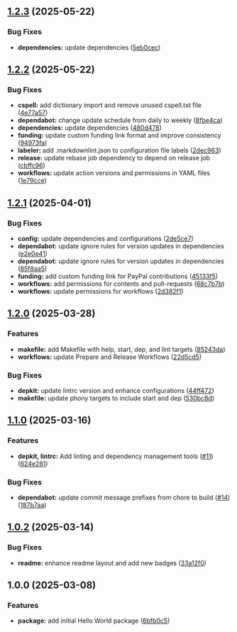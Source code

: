 ## [1.2.3](https://github.com/SP-Packages/hello-world/compare/v1.2.2...v1.2.3) (2025-05-22)

### Bug Fixes

* **dependencies:** update dependencies ([5eb0cec](https://github.com/SP-Packages/hello-world/commit/5eb0cec6d1b08fda912e4cebb56890a63efbc43e))

## [1.2.2](https://github.com/SP-Packages/hello-world/compare/v1.2.1...v1.2.2) (2025-05-22)

### Bug Fixes

* **cspell:** add dictionary import and remove unused cspell.txt file ([4e77a57](https://github.com/SP-Packages/hello-world/commit/4e77a57aba11e8dc8a8b1397ccc4ed272b24f560))
* **dependabot:** change update schedule from daily to weekly ([8fbe4ca](https://github.com/SP-Packages/hello-world/commit/8fbe4ca2eab368de1992f8b5983510f77825e3bd))
* **dependencies:** update dependencies ([480d478](https://github.com/SP-Packages/hello-world/commit/480d47819e8874167090562acdd65895b916c5c2))
* **funding:** update custom funding link format and improve consistency ([94973fa](https://github.com/SP-Packages/hello-world/commit/94973fab9776277a9657fad1089824944075591e))
* **labeler:** add .markdownlint.json to configuration file labels ([2dec963](https://github.com/SP-Packages/hello-world/commit/2dec963b5ebccf25d982380f07e7978b80e71c2b))
* **release:** update rebase job dependency to depend on release job ([cbffc96](https://github.com/SP-Packages/hello-world/commit/cbffc967ba28db0cace17d8ae10304131f904173))
* **workflows:** update action versions and permissions in YAML files ([1e79cce](https://github.com/SP-Packages/hello-world/commit/1e79cce2620e8c8a14ae5387a40410efbe3a1b38))

## [1.2.1](https://github.com/SP-Packages/hello-world/compare/v1.2.0...v1.2.1) (2025-04-01)

### Bug Fixes

* **config:** update dependencies and configurations ([2de5ce7](https://github.com/SP-Packages/hello-world/commit/2de5ce71776a4c6a8721fa406b4a49aa61697344))
* **dependabot:** update ignore rules for version updates in dependencies ([e2e0e41](https://github.com/SP-Packages/hello-world/commit/e2e0e41e897c809ac7e0cff675b60a87faedfef8))
* **dependabot:** update ignore rules for version updates in dependencies ([85f8aa5](https://github.com/SP-Packages/hello-world/commit/85f8aa564729c23ff01789bc70e6758ebe7f8c14))
* **funding:** add custom funding link for PayPal contributions ([45133f5](https://github.com/SP-Packages/hello-world/commit/45133f5953b5cc2a2faabf7ee2c7800008d3b721))
* **workflows:** add permissions for contents and pull-requests ([68c7b7b](https://github.com/SP-Packages/hello-world/commit/68c7b7b997b69fa66a2c7e2566505e3788eca93d))
* **workflows:** update permissions for workflows ([2d382f1](https://github.com/SP-Packages/hello-world/commit/2d382f12f1a54f265e1e09d93fab8c768fb2e9d9))

## [1.2.0](https://github.com/SP-Packages/hello-world/compare/v1.1.0...v1.2.0) (2025-03-28)

### Features

* **makefile:** add Makefile with help, start, dep, and lint targets ([85243da](https://github.com/SP-Packages/hello-world/commit/85243dab56a8653d5c87b433ca210013decee4ee))
* **workflows:** update Prepare and Release Workflows ([22d5cd5](https://github.com/SP-Packages/hello-world/commit/22d5cd551fe05df96d3149f6c16d9adb3c919d28))

### Bug Fixes

* **depkit:** update lintrc version and enhance configurations ([44ff472](https://github.com/SP-Packages/hello-world/commit/44ff472ead36a078b3e6cb5dc0dbe003c8afd6b5))
* **makefile:** update phony targets to include start and dep ([530bc8d](https://github.com/SP-Packages/hello-world/commit/530bc8d91f8de12ddfce720854187c2a35ed3d14))

## [1.1.0](https://github.com/SP-Packages/hello-world/compare/v1.0.2...v1.1.0) (2025-03-16)

### Features

* **depkit, lintrc:** Add linting and dependency management tools ([#11](https://github.com/SP-Packages/hello-world/issues/11)) ([624e281](https://github.com/SP-Packages/hello-world/commit/624e281bcecc1a7ea3e874de25320da72eacb430))

### Bug Fixes

* **dependabot:** update commit message prefixes from chore to build ([#14](https://github.com/SP-Packages/hello-world/issues/14)) ([187b7aa](https://github.com/SP-Packages/hello-world/commit/187b7aa2b7ccf75500b10553f3fb46dc2f73556e))

## [1.0.2](https://github.com/SP-Packages/hello-world/compare/v1.0.1...v1.0.2) (2025-03-14)

### Bug Fixes

* **readme:** enhance readme layout and add new badges ([33a12f0](https://github.com/SP-Packages/hello-world/commit/33a12f0564d216c5995f815c05eaae5911e1ebc1))

## 1.0.0 (2025-03-08)

### Features

* **package:** add initial Hello World package ([6bfb0c5](https://github.com/SP-Packages/hello-world/commit/6bfb0c54c113a339cb69bc191a9e935e65d46f81))
